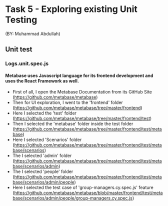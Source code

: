 # Task 5 - Exploring existing Unit Testing
(BY: Muhammad Abdullah)
## Unit test
### Logs.unit.spec.js
#### Metabase uses Javascript language for its frontend development and uses the React Framework as well. 
- First of all, I open the Metabase Documentation from its GitHub Site (https://github.com/metabase/metabase)
- Then for UI exploration, I went to the 'frontend' folder (https://github.com/metabase/metabase/tree/master/frontend)
- Here I selected the 'test' folder (https://github.com/metabase/metabase/tree/master/frontend/test)
- Then I selected the 'metabase' folder inside the test folder (https://github.com/metabase/metabase/tree/master/frontend/test/metabase)
- Here I selected 'Scenarios' folder (https://github.com/metabase/metabase/tree/master/frontend/test/metabase/scenarios)
- The I selected 'admin' folder (https://github.com/metabase/metabase/tree/master/frontend/test/metabase/scenarios/admin)
- The I selected 'people' folder (https://github.com/metabase/metabase/tree/master/frontend/test/metabase/scenarios/admin/people)
- Here I selected the test case of 'group-managers.cy.spec.js' feature                        (https://github.com/metabase/metabase/blob/master/frontend/test/metabase/scenarios/admin/people/group-managers.cy.spec.js)

